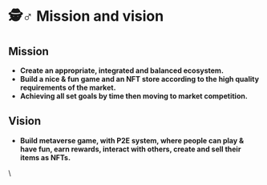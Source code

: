 # 🕵♂ Mission and vision

## Mission

* **Create an appropriate, integrated and balanced ecosystem.**
* **Build a nice & fun game and an NFT store according to the high quality requirements of the market.**
* **Achieving all set goals by time then moving to market competition.**

## Vision

* **Build metaverse game, with P2E system, where people can play & have fun, earn rewards, interact with others, create and sell their items as NFTs.**

\
